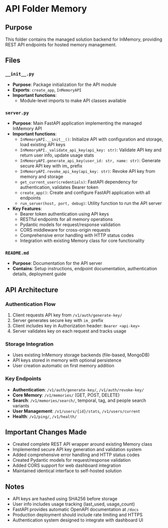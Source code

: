 # API Folder Memory

## Purpose
This folder contains the managed solution backend for InMemory, providing REST API endpoints for hosted memory management.

## Files

### `__init__.py`
- **Purpose**: Package initialization for the API module
- **Exports**: `create_app`, `InMemoryAPI`
- **Important functions**:
  - Module-level imports to make API classes available

### `server.py`
- **Purpose**: Main FastAPI application implementing the managed InMemory API
- **Important functions**:
  - `InMemoryAPI.__init__()`: Initialize API with configuration and storage, load existing API keys
  - `InMemoryAPI._validate_api_key(api_key: str)`: Validate API key and return user info, update usage stats
  - `InMemoryAPI.generate_api_key(user_id: str, name: str)`: Generate secure API key with im_ prefix
  - `InMemoryAPI.revoke_api_key(api_key: str)`: Revoke API key from memory and storage
  - `get_current_user(credentials)`: FastAPI dependency for authentication, validates Bearer token
  - `create_app()`: Create and configure FastAPI application with all endpoints
  - `run_server(host, port, debug)`: Utility function to run the API server
- **Key Features**:
  - Bearer token authentication using API keys
  - RESTful endpoints for all memory operations
  - Pydantic models for request/response validation
  - CORS middleware for cross-origin requests
  - Comprehensive error handling with HTTP status codes
  - Integration with existing Memory class for core functionality

### `README.md`
- **Purpose**: Documentation for the API server
- **Contains**: Setup instructions, endpoint documentation, authentication details, deployment guide

## API Architecture

### Authentication Flow
1. Client requests API key from `/v1/auth/generate-key/`
2. Server generates secure key with `im_` prefix
3. Client includes key in Authorization header: `Bearer <api-key>`
4. Server validates key on each request and tracks usage

### Storage Integration
- Uses existing InMemory storage backends (file-based, MongoDB)
- API keys stored in memory with optional persistence
- User creation automatic on first memory addition

### Key Endpoints
- **Authentication**: `/v1/auth/generate-key/`, `/v1/auth/revoke-key/`
- **Core Memory**: `/v1/memories/` (GET, POST, DELETE)
- **Search**: `/v1/memories/search/`, temporal, tag, and people search variants
- **User Management**: `/v1/users/{id}/stats`, `/v1/users/current`
- **Health**: `/v1/ping/`, `/v1/health/`

## Important Changes Made
- Created complete REST API wrapper around existing Memory class
- Implemented secure API key generation and validation system
- Added comprehensive error handling and HTTP status codes
- Created Pydantic models for request/response validation
- Added CORS support for web dashboard integration
- Maintained identical interface to self-hosted solution

## Notes
- API keys are hashed using SHA256 before storage
- User info includes usage tracking (last_used, usage_count)
- FastAPI provides automatic OpenAPI documentation at `/docs`
- Production deployment should include rate limiting and HTTPS
- Authentication system designed to integrate with dashboard UI
